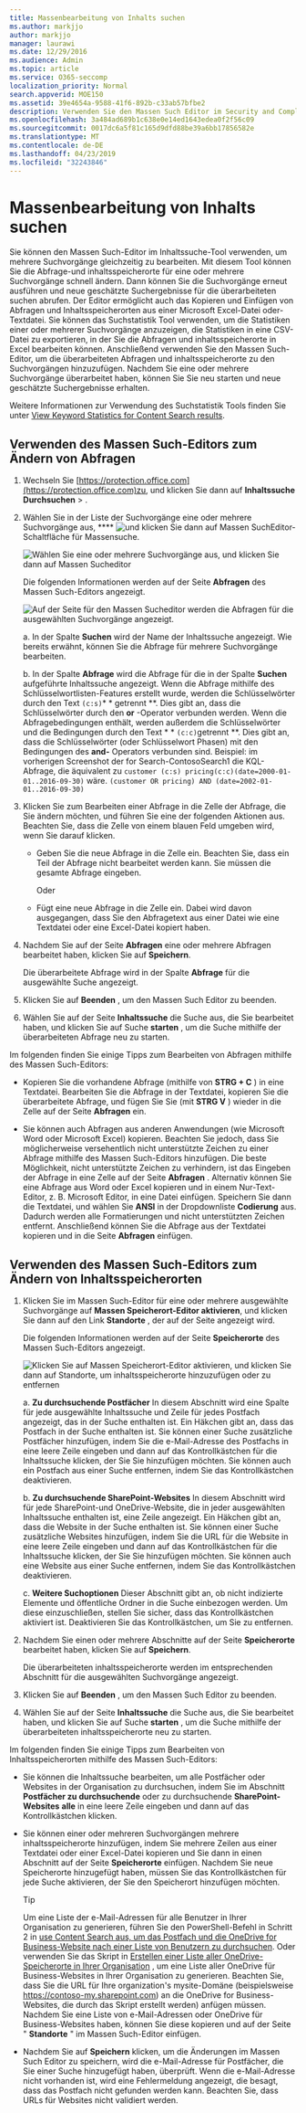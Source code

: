 ```yaml
---
title: Massenbearbeitung von Inhalts suchen
ms.author: markjjo
author: markjjo
manager: laurawi
ms.date: 12/29/2016
ms.audience: Admin
ms.topic: article
ms.service: O365-seccomp
localization_priority: Normal
search.appverid: MOE150
ms.assetid: 39e4654a-9588-41f6-892b-c33ab57bfbe2
description: Verwenden Sie den Massen Such Editor im Security and Compliance Center in Office 365 oder Microsoft 365, um die Abfrage-und inhaltsspeicherorte für eine oder mehrere Inhalts suchVorgänge schnell zu ändern.
ms.openlocfilehash: 3a484ad689b1c638e0e14ed1643edea0f2f56c09
ms.sourcegitcommit: 0017dc6a5f81c165d9dfd88be39a6bb17856582e
ms.translationtype: MT
ms.contentlocale: de-DE
ms.lasthandoff: 04/23/2019
ms.locfileid: "32243846"
---
```

# <a name="bulk-edit-content-searches"></a>Massenbearbeitung von Inhalts suchen

Sie können den Massen Such-Editor im Inhaltssuche-Tool verwenden, um mehrere Suchvorgänge gleichzeitig zu bearbeiten. Mit diesem Tool können Sie die Abfrage-und inhaltsspeicherorte für eine oder mehrere Suchvorgänge schnell ändern. Dann können Sie die Suchvorgänge erneut ausführen und neue geschätzte Suchergebnisse für die überarbeiteten suchen abrufen. Der Editor ermöglicht auch das Kopieren und Einfügen von Abfragen und Inhaltsspeicherorten aus einer Microsoft Excel-Datei oder-Textdatei. Sie können das Suchstatistik Tool verwenden, um die Statistiken einer oder mehrerer Suchvorgänge anzuzeigen, die Statistiken in eine CSV-Datei zu exportieren, in der Sie die Abfragen und inhaltsspeicherorte in Excel bearbeiten können. Anschließend verwenden Sie den Massen Such-Editor, um die überarbeiteten Abfragen und inhaltsspeicherorte zu den Suchvorgängen hinzuzufügen. Nachdem Sie eine oder mehrere Suchvorgänge überarbeitet haben, können Sie Sie neu starten und neue geschätzte Suchergebnisse erhalten.
  
Weitere Informationen zur Verwendung des Suchstatistik Tools finden Sie unter [View Keyword Statistics for Content Search results](view-keyword-statistics-for-content-search.md).
  
## <a name="use-the-bulk-search-editor-to-change-queries"></a>Verwenden des Massen Such-Editors zum Ändern von Abfragen

1. Wechseln Sie [https://protection.office.com](https://protection.office.com)zu, und klicken Sie dann auf **Inhaltssuche** **Durchsuchen** \> .
    
2. Wählen Sie in der Liste der Suchvorgänge eine oder mehrere Suchvorgänge aus, **** ![und klicken Sie dann auf Massen Such](media/1ddb3d18-2f00-4a7b-98a6-817ca5ec7014.png)Editor-Schaltfläche für Massensuche.
    
    ![Wählen Sie eine oder mehrere Suchvorgänge aus, und klicken Sie dann auf Massen Sucheditor](media/600c9716-89a2-4451-b111-fa7cfaad2006.png)
  
    Die folgenden Informationen werden auf der Seite **Abfragen** des Massen Such-Editors angezeigt. 
    
    ![Auf der Seite für den Massen Sucheditor werden die Abfragen für die ausgewählten Suchvorgänge angezeigt.](media/189659af-cc78-4479-b0bc-a93decad2f6c.png)
  
    a. In der Spalte **Suchen** wird der Name der Inhaltssuche angezeigt. Wie bereits erwähnt, können Sie die Abfrage für mehrere Suchvorgänge bearbeiten. 
    
    b. In der Spalte **Abfrage** wird die Abfrage für die in der Spalte **Suchen** aufgeführte Inhaltssuche angezeigt. Wenn die Abfrage mithilfe des Schlüsselwortlisten-Features erstellt wurde, werden die Schlüsselwörter durch den Text `(c:s)`* * getrennt **. Dies gibt an, dass die Schlüsselwörter durch den **or** -Operator verbunden werden. Wenn die Abfragebedingungen enthält, werden außerdem die Schlüsselwörter und die Bedingungen durch den Text * * `(c:c)`getrennt **. Dies gibt an, dass die Schlüsselwörter (oder Schlüsselwort Phasen) mit den Bedingungen des **and-** Operators verbunden sind. Beispiel: im vorherigen Screenshot der for Search-ContosoSearch1 die KQL-Abfrage, die äquivalent zu `customer (c:s) pricing(c:c)(date=2000-01-01..2016-09-30)` wäre. `(customer OR pricing) AND (date=2002-01-01..2016-09-30)`
    
3. Klicken Sie zum Bearbeiten einer Abfrage in die Zelle der Abfrage, die Sie ändern möchten, und führen Sie eine der folgenden Aktionen aus. Beachten Sie, dass die Zelle von einem blauen Feld umgeben wird, wenn Sie darauf klicken.
    
   - Geben Sie die neue Abfrage in die Zelle ein. Beachten Sie, dass ein Teil der Abfrage nicht bearbeitet werden kann. Sie müssen die gesamte Abfrage eingeben.
    
      Oder
    
    - Fügt eine neue Abfrage in die Zelle ein. Dabei wird davon ausgegangen, dass Sie den Abfragetext aus einer Datei wie eine Textdatei oder eine Excel-Datei kopiert haben.
    
4. Nachdem Sie auf der Seite **Abfragen** eine oder mehrere Abfragen bearbeitet haben, klicken Sie auf **Speichern**.
    
    Die überarbeitete Abfrage wird in der Spalte **Abfrage** für die ausgewählte Suche angezeigt. 
    
5. Klicken Sie auf **Beenden** , um den Massen Such Editor zu beenden. 
    
6. Wählen Sie auf der Seite **Inhaltssuche** die Suche aus, die Sie bearbeitet haben, und klicken Sie auf Suche **starten** , um die Suche mithilfe der überarbeiteten Abfrage neu zu starten. 
    
Im folgenden finden Sie einige Tipps zum Bearbeiten von Abfragen mithilfe des Massen Such-Editors:
  
- Kopieren Sie die vorhandene Abfrage (mithilfe von **STRG + C** ) in eine Textdatei. Bearbeiten Sie die Abfrage in der Textdatei, kopieren Sie die überarbeitete Abfrage, und fügen Sie Sie (mit **STRG V** ) wieder in die Zelle auf der Seite **Abfragen** ein. 
    
- Sie können auch Abfragen aus anderen Anwendungen (wie Microsoft Word oder Microsoft Excel) kopieren. Beachten Sie jedoch, dass Sie möglicherweise versehentlich nicht unterstützte Zeichen zu einer Abfrage mithilfe des Massen Such-Editors hinzufügen. Die beste Möglichkeit, nicht unterstützte Zeichen zu verhindern, ist das Eingeben der Abfrage in eine Zelle auf der Seite **Abfragen** . Alternativ können Sie eine Abfrage aus Word oder Excel kopieren und in einem Nur-Text-Editor, z. B. Microsoft Editor, in eine Datei einfügen. Speichern Sie dann die Textdatei, und wählen Sie **ANSI** in der Dropdownliste **Codierung** aus. Dadurch werden alle Formatierungen und nicht unterstützten Zeichen entfernt. Anschließend können Sie die Abfrage aus der Textdatei kopieren und in die Seite **Abfragen** einfügen. 
    
  
## <a name="use-the-bulk-search-editor-to-change-content-locations"></a>Verwenden des Massen Such-Editors zum Ändern von Inhaltsspeicherorten

1. Klicken Sie im Massen Such-Editor für eine oder mehrere ausgewählte Suchvorgänge auf **Massen Speicherort-Editor aktivieren**, und klicken Sie dann auf den Link **Standorte** , der auf der Seite angezeigt wird. 
    
    Die folgenden Informationen werden auf der Seite **Speicherorte** des Massen Such-Editors angezeigt. 
    
    ![Klicken Sie auf Massen Speicherort-Editor aktivieren, und klicken Sie dann auf Standorte, um inhaltsspeicherorte hinzuzufügen oder zu entfernen](media/a5a468ce-bd63-4c53-bc37-ff64cf769e59.png)
  
    a. **Zu durchsuchende Postfächer** In diesem Abschnitt wird eine Spalte für jede ausgewählte Inhaltssuche und Zeile für jedes Postfach angezeigt, das in der Suche enthalten ist. Ein Häkchen gibt an, dass das Postfach in der Suche enthalten ist. Sie können einer Suche zusätzliche Postfächer hinzufügen, indem Sie die e-Mail-Adresse des Postfachs in eine leere Zeile eingeben und dann auf das Kontrollkästchen für die Inhaltssuche klicken, der Sie Sie hinzufügen möchten. Sie können auch ein Postfach aus einer Suche entfernen, indem Sie das Kontrollkästchen deaktivieren.
    
    b. **Zu durchsuchende SharePoint-Websites** In diesem Abschnitt wird für jede SharePoint-und OneDrive-Website, die in jeder ausgewählten Inhaltssuche enthalten ist, eine Zeile angezeigt. Ein Häkchen gibt an, dass die Website in der Suche enthalten ist. Sie können einer Suche zusätzliche Websites hinzufügen, indem Sie die URL für die Website in eine leere Zeile eingeben und dann auf das Kontrollkästchen für die Inhaltssuche klicken, der Sie Sie hinzufügen möchten. Sie können auch eine Website aus einer Suche entfernen, indem Sie das Kontrollkästchen deaktivieren.
    
    c. **Weitere Suchoptionen** Dieser Abschnitt gibt an, ob nicht indizierte Elemente und öffentliche Ordner in die Suche einbezogen werden. Um diese einzuschließen, stellen Sie sicher, dass das Kontrollkästchen aktiviert ist. Deaktivieren Sie das Kontrollkästchen, um Sie zu entfernen.
    
2. Nachdem Sie einen oder mehrere Abschnitte auf der Seite **Speicherorte** bearbeitet haben, klicken Sie auf **Speichern**.
    
    Die überarbeiteten inhaltsspeicherorte werden im entsprechenden Abschnitt für die ausgewählten Suchvorgänge angezeigt.
    
3. Klicken Sie auf **Beenden** , um den Massen Such Editor zu beenden. 
    
4. Wählen Sie auf der Seite **Inhaltssuche** die Suche aus, die Sie bearbeitet haben, und klicken Sie auf Suche **starten** , um die Suche mithilfe der überarbeiteten inhaltsspeicherorte neu zu starten. 
    
Im folgenden finden Sie einige Tipps zum Bearbeiten von Inhaltsspeicherorten mithilfe des Massen Such-Editors:
  
- Sie können die Inhaltssuche bearbeiten, um alle Postfächer oder Websites in der Organisation zu durchsuchen, indem Sie im Abschnitt **Postfächer zu durchsuchende** oder zu durchsuchende **SharePoint-Websites** **alle** in eine leere Zeile eingeben und dann auf das Kontrollkästchen klicken. 
    
- Sie können einer oder mehreren Suchvorgängen mehrere inhaltsspeicherorte hinzufügen, indem Sie mehrere Zeilen aus einer Textdatei oder einer Excel-Datei kopieren und Sie dann in einen Abschnitt auf der Seite **Speicherorte** einfügen. Nachdem Sie neue Speicherorte hinzugefügt haben, müssen Sie das Kontrollkästchen für jede Suche aktivieren, der Sie den Speicherort hinzufügen möchten. 
    
    > [!TIP]
    > Um eine Liste der e-Mail-Adressen für alle Benutzer in Ihrer Organisation zu generieren, führen Sie den PowerShell-Befehl in Schritt 2 in [use Content Search aus, um das Postfach und die OneDrive for Business-Website nach einer Liste von Benutzern zu durchsuchen](search-the-mailbox-and-onedrive-for-business-for-a-list-of-users.md#step2). Oder verwenden Sie das Skript in [Erstellen einer Liste aller OneDrive-Speicherorte in Ihrer Organisation](https://support.office.com/article/8e200cb2-c768-49cb-88ec-53493e8ad80a) , um eine Liste aller OneDrive für Business-Websites in Ihrer Organisation zu generieren. Beachten Sie, dass Sie die URL für Ihre organization's mysite-Domäne (beispielsweise https://contoso-my.sharepoint.com) an die OneDrive for Business-Websites, die durch das Skript erstellt werden) anfügen müssen. Nachdem Sie eine Liste von e-Mail-Adressen oder OneDrive für Business-Websites haben, können Sie diese kopieren und auf der Seite " **Standorte** " im Massen Such-Editor einfügen. 
  
- Nachdem Sie auf **Speichern** klicken, um die Änderungen im Massen Such Editor zu speichern, wird die e-Mail-Adresse für Postfächer, die Sie einer Suche hinzugefügt haben, überprüft. Wenn die e-Mail-Adresse nicht vorhanden ist, wird eine Fehlermeldung angezeigt, die besagt, dass das Postfach nicht gefunden werden kann. Beachten Sie, dass URLs für Websites nicht validiert werden. 
  

